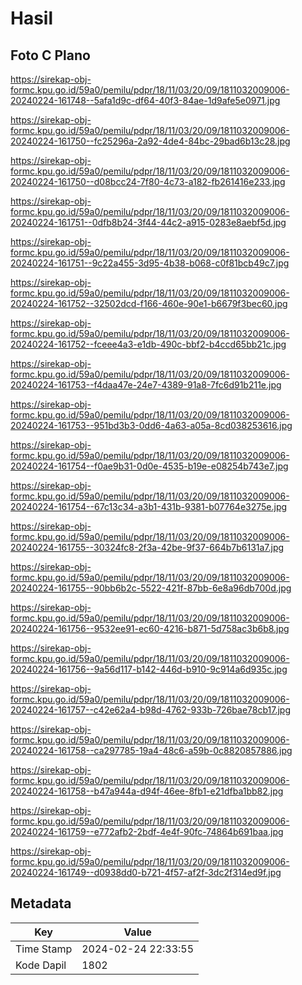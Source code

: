 # Hasil

## Foto C Plano

https://sirekap-obj-formc.kpu.go.id/59a0/pemilu/pdpr/18/11/03/20/09/1811032009006-20240224-161748--5afa1d9c-df64-40f3-84ae-1d9afe5e0971.jpg

https://sirekap-obj-formc.kpu.go.id/59a0/pemilu/pdpr/18/11/03/20/09/1811032009006-20240224-161750--fc25296a-2a92-4de4-84bc-29bad6b13c28.jpg

https://sirekap-obj-formc.kpu.go.id/59a0/pemilu/pdpr/18/11/03/20/09/1811032009006-20240224-161750--d08bcc24-7f80-4c73-a182-fb261416e233.jpg

https://sirekap-obj-formc.kpu.go.id/59a0/pemilu/pdpr/18/11/03/20/09/1811032009006-20240224-161751--0dfb8b24-3f44-44c2-a915-0283e8aebf5d.jpg

https://sirekap-obj-formc.kpu.go.id/59a0/pemilu/pdpr/18/11/03/20/09/1811032009006-20240224-161751--9c22a455-3d95-4b38-b068-c0f81bcb49c7.jpg

https://sirekap-obj-formc.kpu.go.id/59a0/pemilu/pdpr/18/11/03/20/09/1811032009006-20240224-161752--32502dcd-f166-460e-90e1-b6679f3bec60.jpg

https://sirekap-obj-formc.kpu.go.id/59a0/pemilu/pdpr/18/11/03/20/09/1811032009006-20240224-161752--fceee4a3-e1db-490c-bbf2-b4ccd65bb21c.jpg

https://sirekap-obj-formc.kpu.go.id/59a0/pemilu/pdpr/18/11/03/20/09/1811032009006-20240224-161753--f4daa47e-24e7-4389-91a8-7fc6d91b211e.jpg

https://sirekap-obj-formc.kpu.go.id/59a0/pemilu/pdpr/18/11/03/20/09/1811032009006-20240224-161753--951bd3b3-0dd6-4a63-a05a-8cd038253616.jpg

https://sirekap-obj-formc.kpu.go.id/59a0/pemilu/pdpr/18/11/03/20/09/1811032009006-20240224-161754--f0ae9b31-0d0e-4535-b19e-e08254b743e7.jpg

https://sirekap-obj-formc.kpu.go.id/59a0/pemilu/pdpr/18/11/03/20/09/1811032009006-20240224-161754--67c13c34-a3b1-431b-9381-b07764e3275e.jpg

https://sirekap-obj-formc.kpu.go.id/59a0/pemilu/pdpr/18/11/03/20/09/1811032009006-20240224-161755--30324fc8-2f3a-42be-9f37-664b7b6131a7.jpg

https://sirekap-obj-formc.kpu.go.id/59a0/pemilu/pdpr/18/11/03/20/09/1811032009006-20240224-161755--90bb6b2c-5522-421f-87bb-6e8a96db700d.jpg

https://sirekap-obj-formc.kpu.go.id/59a0/pemilu/pdpr/18/11/03/20/09/1811032009006-20240224-161756--9532ee91-ec60-4216-b871-5d758ac3b6b8.jpg

https://sirekap-obj-formc.kpu.go.id/59a0/pemilu/pdpr/18/11/03/20/09/1811032009006-20240224-161756--9a56d117-b142-446d-b910-9c914a6d935c.jpg

https://sirekap-obj-formc.kpu.go.id/59a0/pemilu/pdpr/18/11/03/20/09/1811032009006-20240224-161757--c42e62a4-b98d-4762-933b-726bae78cb17.jpg

https://sirekap-obj-formc.kpu.go.id/59a0/pemilu/pdpr/18/11/03/20/09/1811032009006-20240224-161758--ca297785-19a4-48c6-a59b-0c8820857886.jpg

https://sirekap-obj-formc.kpu.go.id/59a0/pemilu/pdpr/18/11/03/20/09/1811032009006-20240224-161758--b47a944a-d94f-46ee-8fb1-e21dfba1bb82.jpg

https://sirekap-obj-formc.kpu.go.id/59a0/pemilu/pdpr/18/11/03/20/09/1811032009006-20240224-161759--e772afb2-2bdf-4e4f-90fc-74864b691baa.jpg

https://sirekap-obj-formc.kpu.go.id/59a0/pemilu/pdpr/18/11/03/20/09/1811032009006-20240224-161749--d0938dd0-b721-4f57-af2f-3dc2f314ed9f.jpg


## Metadata

| Key        | Value               |
| ---------- | ------------------- |
| Time Stamp | 2024-02-24 22:33:55 |
| Kode Dapil | 1802                |



